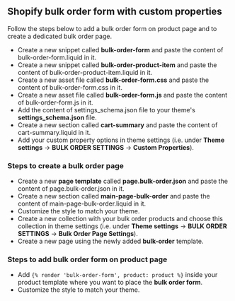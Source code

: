 ## Shopify bulk order form with custom properties

Follow the steps below to add a bulk order form on product page and to create a dedicated bulk order page.

* Create a new snippet called **bulk-order-form** and paste the content of bulk-order-form.liquid in it.
* Create a new snippet called **bulk-order-product-item** and paste the content of bulk-order-product-item.liquid in it.
* Create a new asset file called **bulk-order-form.css** and paste the content of bulk-order-form.css in it.
* Create a new asset file called **bulk-order-form.js** and paste the content of bulk-order-form.js in it.
* Add the content of settings_schema.json file to your theme's **settings_schema.json** file.
* Create a new section called **cart-summary** and paste the content of cart-summary.liquid in it.
* Add your custom property options in theme settings (i.e. under **Theme settings** -> **BULK ORDER SETTINGS** -> **Custom Properties**).

### Steps to create a bulk order page

* Create a new **page template** called **page.bulk-order.json** and paste the content of page.bulk-order.json in it.
* Create a new section called **main-page-bulk-order** and paste the content of main-page-bulk-order.liquid in it.
* Customize the style to match your theme.
* Create a new collection with your bulk order products and choose this collection in theme settings (i.e. under **Theme settings** -> **BULK ORDER SETTINGS** -> **Bulk Order Page Settings**).
* Create a new page using the newly added **bulk-order** template.


### Steps to add bulk order form on product page

* Add `{% render 'bulk-order-form', product: product %}` inside your product template where you want to place the **bulk order form**.
* Customize the style to match your theme.